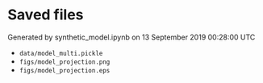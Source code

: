 # Saved files 


Generated by synthetic_model.ipynb on 13 September 2019 00:28:00 UTC

*  `data/model_multi.pickle` 
*  `figs/model_projection.png` 
*  `figs/model_projection.eps` 
